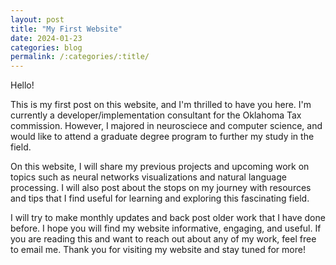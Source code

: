 ```yaml
---
layout: post
title: "My First Website"
date: 2024-01-23
categories: blog
permalink: /:categories/:title/
---
```


Hello!

This is my first post on this website, and I'm thrilled to have you here. I'm currently a developer/implementation consultant for the Oklahoma Tax commission. However, I majored in neurosciece and computer science, and would like to attend a graduate degree program to further my study in the field.

On this website, I will share my previous projects and upcoming work on topics such as neural networks visualizations and natural language processing. I will also post about the stops on my journey with resources and tips that I find useful for learning and exploring this fascinating field. 

I will try to make monthly updates and back post older work that I have done before. I hope you will find my website informative, engaging, and useful. If you are reading this and want to reach out about any of my work, feel free to email me. Thank you for visiting my website and stay tuned for more!

